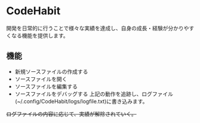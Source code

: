 # CodeHabit

開発を日常的に行うことで様々な実績を達成し、自身の成長・経験が分かりやすくなる機能を提供します。

## 機能

- 新規ソースファイルの作成する
- ソースファイルを開く
- ソースファイルを編集する
- ソースファイルをデバッグする
上記の動作を追跡し、ログファイル(~/.config/CodeHabit/logs/logfile.txt)に書き込みます。

~~ログファイルの内容に応じて、実績が解除されていく。~~
